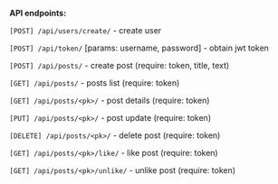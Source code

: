 **API endpoints:**

`[POST] /api/users/create/`  - create user

`[POST] /api/token/` [params: username, password] - obtain jwt token

`[POST] /api/posts/` - create post (require: token, title, text)

`[GET] /api/posts/` - posts list (require: token)

`[GET] /api/posts/<pk>/` - post details (require: token)

`[PUT] /api/posts/<pk>/` - post update (require: token)

`[DELETE] /api/posts/<pk>/` - delete post (require: token)

`[GET] /api/posts/<pk>/like/` - like post (require: token)

`[GET] /api/posts/<pk>/unlike/` - unlike post (require: token)